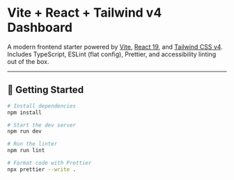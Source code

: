 # Vite + React + Tailwind v4 Dashboard

A modern frontend starter powered by [Vite](https://vitejs.dev/), [React 19](https://react.dev/), and [Tailwind CSS v4](https://tailwindcss.com/). Includes TypeScript, ESLint (flat config), Prettier, and accessibility linting out of the box.

---

## 🚀 Getting Started

```bash
# Install dependencies
npm install

# Start the dev server
npm run dev

# Run the linter
npm run lint

# Format code with Prettier
npx prettier --write .
